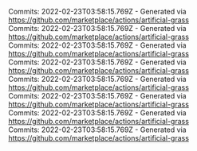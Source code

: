 Commits: 2022-02-23T03:58:15.769Z - Generated via https://github.com/marketplace/actions/artificial-grass
<br>
Commits: 2022-02-23T03:58:15.769Z - Generated via https://github.com/marketplace/actions/artificial-grass
<br>
Commits: 2022-02-23T03:58:15.769Z - Generated via https://github.com/marketplace/actions/artificial-grass
<br>
Commits: 2022-02-23T03:58:15.769Z - Generated via https://github.com/marketplace/actions/artificial-grass
<br>
Commits: 2022-02-23T03:58:15.769Z - Generated via https://github.com/marketplace/actions/artificial-grass
<br>
Commits: 2022-02-23T03:58:15.769Z - Generated via https://github.com/marketplace/actions/artificial-grass
<br>
Commits: 2022-02-23T03:58:15.769Z - Generated via https://github.com/marketplace/actions/artificial-grass
<br>
Commits: 2022-02-23T03:58:15.769Z - Generated via https://github.com/marketplace/actions/artificial-grass
<br>

